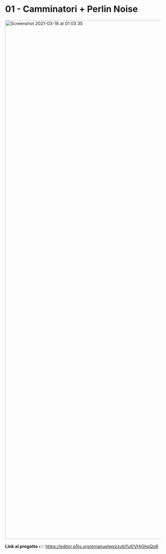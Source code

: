 # 01 - Camminatori + Perlin Noise

<img width="1680" alt="Screenshot 2021-03-18 at 01 03 35" src="https://user-images.githubusercontent.com/76455312/111554014-ccb8df00-8785-11eb-9bea-314ebb2b47e1.png">

**Link al progetto** 👉  https://editor.p5js.org/emanuelepizzuti/full/VHjGhpQo6
